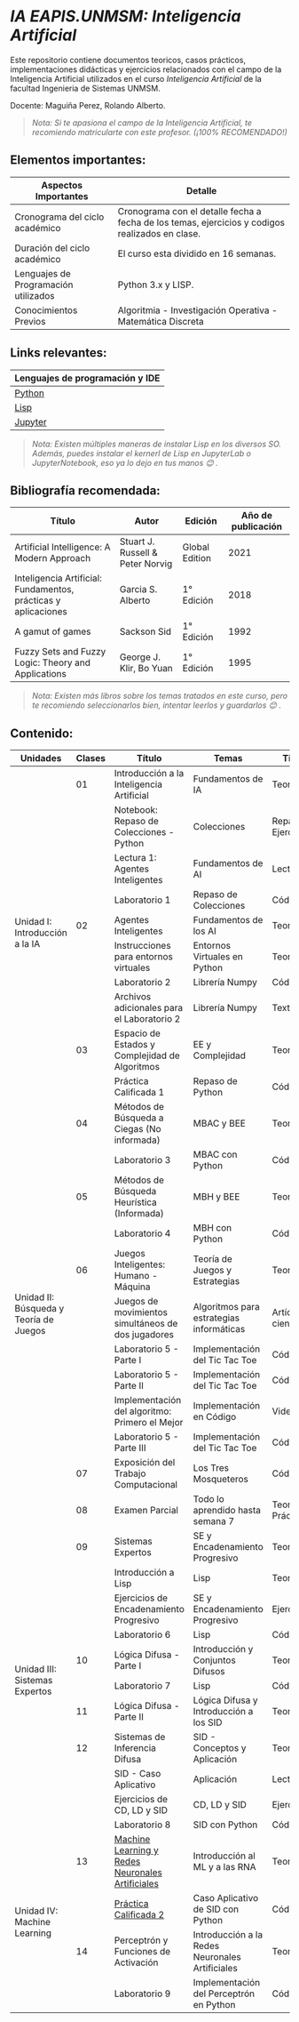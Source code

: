 # *IA EAPIS.UNMSM: Inteligencia Artificial*
Este repositorio contiene documentos teoricos, casos prácticos, implementaciones didácticas y ejercicios relacionados con el campo de la Inteligencia Artificial utilizados en el curso *Inteligencia Artificial* de la facultad Ingenieria de Sistemas UNMSM. 

Docente: Maguiña Perez, Rolando Alberto.

> *Nota: Si te apasiona el campo de la Inteligencia Artificial, te recomiendo matricularte con este profesor. (¡100% RECOMENDADO!)*

## Elementos importantes:

| Aspectos Importantes | Detalle |
| --- | ----------- |
| Cronograma del ciclo académico    | Cronograma con el detalle fecha a fecha de los temas, ejercicios y codigos realizados en clase.|
| Duración del ciclo académico      | El curso esta dividido en 16 semanas.|
| Lenguajes de Programación utilizados | Python 3.x y LISP.|
| Conocimientos Previos | Algoritmia - Investigación Operativa - Matemática Discreta|

## Links relevantes:
| Lenguajes de programación y IDE |
| ------- |
| [Python](https://www.python.org/)|
| [Lisp](https://es.wikipedia.org/wiki/Lisp)|
| [Jupyter](https://jupyter.org/) |

> *Nota: Existen múltiples maneras de instalar Lisp en los diversos SO. Además, puedes instalar el kernerl de Lisp en JupyterLab o JupyterNotebook, eso ya lo dejo en tus manos :blush: .*

## Bibliografía recomendada:
| Título | Autor | Edición | Año de publicación |
| --- | --- | --- | ----------- |
| Artificial Intelligence: A Modern Approach    | Stuart J. Russell & Peter Norvig  | Global Edition | 2021 |
| Inteligencia Artificial: Fundamentos, prácticas y aplicaciones    | Garcia S. Alberto | 1° Edición | 2018 |
| A gamut of games | Sackson Sid  | 1° Edición | 1992 |
| Fuzzy Sets and Fuzzy Logic: Theory and Applications | George J. Klir, Bo Yuan | 1° Edición | 1995 |

> *Nota: Existen más libros sobre los temas tratados en este curso, pero te recomiendo seleccionarlos bien, intentar leerlos y guardarlos :blush: .*

## Contenido:

<table>
<thead>
  <tr>
    <th> Unidades </th>
    <th> Clases </th>
    <th> Título </th>
    <th> Temas </th>
    <th> Tipo </th>
  </tr>
</thead>
<tbody>
  <tr>
    <td rowspan="10"> Unidad I: <br> Introducción a la IA</td>
    <td>01</td>
    <td>Introducción a la Inteligencia Artificial</td>
    <td>Fundamentos de IA</td>
    <td>Teoría</td>
  </tr>
  <tr>
    <td></td>
    <td>Notebook: Repaso de Colecciones - Python</td>
    <td>Colecciones</td>
    <td>Repaso y Ejercicios</td>
  </tr>
  <tr>
    <td></td>
    <td>Lectura 1: Agentes Inteligentes</td>
    <td>Fundamentos de AI</td>
    <td>Lectura</td>
  </tr>
  <tr>
    <td></td>
    <td>Laboratorio 1</td>
    <td>Repaso de Colecciones</td>
    <td>Código</td>
  </tr>
  <tr>
    <td>02</td>
    <td>Agentes Inteligentes</td>
    <td>Fundamentos de los AI</td>
    <td>Teoría</td>
  </tr>
  <tr>
    <td></td>
    <td>Instrucciones para entornos virtuales</td>
    <td>Entornos Virtuales en Python</td>
    <td>Teoría</td>
  </tr>
  <tr>
    <td></td>
    <td>Laboratorio 2</td>
    <td>Librería Numpy</td>
    <td>Código</td>
  </tr>
  <tr>
    <td></td>
    <td>Archivos adicionales para el Laboratorio 2</td>
    <td>Librería Numpy</td>
    <td>Texto</td>
  </tr>
  <tr>
    <td>03</td>
    <td>Espacio de Estados y Complejidad de Algoritmos</td>
    <td>EE y Complejidad</td>
    <td>Teoría</td>
  </tr>
  <tr>
    <td></td>
    <td>Práctica Calificada 1</td>
    <td>Repaso de Python</td>
    <td>Código</td>
  </tr>
  <tr>
    <td rowspan="12"> Unidad II: <br>Búsqueda y Teoría de Juegos</td>
    <td>04</td>
    <td>Métodos de Búsqueda a Ciegas (No informada)</td>
    <td>MBAC y BEE</td>
    <td>Teoría</td>
  </tr>
  <tr>
    <td></td>
    <td>Laboratorio 3</td>
    <td>MBAC con Python</td>
    <td>Código</td>
  </tr>
  <tr>
    <td>05</td>
    <td>Métodos de Búsqueda Heurística (Informada)</td>
    <td>MBH y BEE</td>
    <td>Teoría</td>
  </tr>
  <tr>
    <td></td>
    <td>Laboratorio 4</td>
    <td>MBH con Python</td>
    <td>Código</td>
  </tr>
  <tr>
    <td>06</td>
    <td>Juegos Inteligentes: Humano - Máquina</td>
    <td>Teoría de Juegos y Estrategias</td>
    <td>Teoría</td>
  </tr>
  <tr>
    <td></td>
    <td>Juegos de movimientos simultáneos de dos jugadores</td>
    <td>Algoritmos para estrategias informáticas</td>
    <td>Artículo científico</td>
  </tr>
  <tr>
    <td></td>
    <td>Laboratorio 5 - Parte I</td>
    <td>Implementación del Tic Tac Toe</td>
    <td>Código</td>
  </tr>
  <tr>
    <td></td>
    <td>Laboratorio 5 - Parte II</td>
    <td>Implementación del Tic Tac Toe</td>
    <td>Código</td>
  </tr>
  <tr>
    <td></td>
    <td>Implementación del algoritmo: Primero el Mejor</td>
    <td>Implementación en Código</td>
    <td>Video</td>
  </tr>
  <tr>
    <td></td>
    <td>Laboratorio 5 - Parte III</td>
    <td>Implementación del Tic Tac Toe</td>
    <td>Código</td>
  </tr>
  <tr>
    <td>07</td>
    <td>Exposición del Trabajo Computacional</td>
    <td>Los Tres Mosqueteros</td>
    <td>Código</td>
  </tr>
  <tr>
    <td>08</td>
    <td>Examen Parcial</td>
    <td>Todo lo aprendido hasta semana 7</td>
    <td>Teoría y Práctica</td>
  </tr>
  <tr>
    <td rowspan="11"> Unidad III: <br>Sistemas Expertos</td>
    <td>09</td>
    <td>Sistemas Expertos</td>
    <td>SE y Encadenamiento Progresivo</td>
    <td>Teoría</td>
  </tr>
  <tr>
    <td></td>
    <td>Introducción a Lisp</td>
    <td>Lisp</td>
    <td>Teoría</td>
  </tr>
  <tr>
    <td></td>
    <td>Ejercicios de Encadenamiento Progresivo</td>
    <td>SE y Encadenamiento Progresivo</td>
    <td>Ejercicios</td>
  </tr>
  <tr>
    <td></td>
    <td>Laboratorio 6</td>
    <td>Lisp</td>
    <td>Código</td>
  </tr>
  <tr>
    <td>10</td>
    <td>Lógica Difusa - Parte I</td>
    <td>Introducción y Conjuntos Difusos</td>
    <td>Teoría</td>
  </tr>
  <tr>
    <td></td>
    <td>Laboratorio 7</td>
    <td>Lisp</td>
    <td>Código</td>
  </tr>
  <tr>
    <td>11</td>
    <td>Lógica Difusa - Parte II</td>
    <td>Lógica Difusa y Introducción a los SID</td>
    <td>Teoría</td>
  </tr>
  <tr>
    <td>12</td>
    <td>Sistemas de Inferencia Difusa</td>
    <td>SID - Conceptos y Aplicación</td>
    <td>Teoría</td>
  </tr>
   <tr>
    <td></td>
    <td>SID - Caso Aplicativo</td>
    <td>Aplicación</td>
    <td>Lectura</td>
  </tr>
  <tr>
    <td></td>
    <td>Ejercicios de CD, LD y SID</td>
    <td>CD, LD y SID</td>
    <td>Ejercicios</td>
  </tr>
  <tr>
    <td></td>
    <td>Laboratorio 8</td>
    <td>SID con Python</td>
    <td>Código</td>
  </tr>
  <tr>
    <td rowspan="11"> Unidad IV: <br>Machine Learning</td>
    <td>13</td>
    <td><a href='https://github.com/JafetR1998/Inteligencia-Artificial/blob/main/13_Semana/Aprendizaje_ML_IA_2022-1.pdf'>Machine Learning y Redes Neuronales Artificiales</a></td>
    <td>Introducción al ML y a las RNA</td>
    <td>Teoría</td>
  </tr>
  <tr>
    <td></td>
    <td><a href='https://github.com/JafetR1998/Inteligencia-Artificial/tree/main/13_Semana/02_PC'>Práctica Calificada 2</a></td>
    <td>Caso Aplicativo de SID con Python</td>
    <td>Código</td>
  </tr>
  <tr>
    <td>14</td>
    <td>Perceptrón y Funciones de Activación</td>
    <td>Introducción a la Redes Neuronales Artificiales</td>
    <td>Teoría</td>
  </tr>
  <tr>
    <td></td>
    <td>Laboratorio 9</td>
    <td>Implementación del Perceptrón en Python</td>
    <td>Código</td>
  </tr>
</tbody>
</table>
